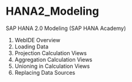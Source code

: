 # HANA2_Modeling
SAP HANA 2.0 Modeling (SAP HANA Academy)

1. WebIDE Overview
2. Loading Data
3. Projection Calculation Views
4. Aggregation Calculation Views
5. Unioning in Calculation Views
6. Replacing Data Sources
